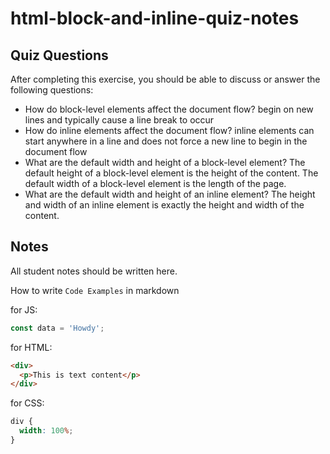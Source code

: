 # html-block-and-inline-quiz-notes

## Quiz Questions

After completing this exercise, you should be able to discuss or answer the following questions:

- How do block-level elements affect the document flow?
  begin on new lines and typically cause a line break to occur
- How do inline elements affect the document flow?
  inline elements can start anywhere in a line and does not force a new line to begin in the document flow
- What are the default width and height of a block-level element?
  The default height of a block-level element is the height of the content. The default width of a block-level element is the length of the page.
- What are the default width and height of an inline element?
  The height and width of an inline element is exactly the height and width of the content.

## Notes

All student notes should be written here.

How to write `Code Examples` in markdown

for JS:

```javascript
const data = 'Howdy';
```

for HTML:

```html
<div>
  <p>This is text content</p>
</div>
```

for CSS:

```css
div {
  width: 100%;
}
```
